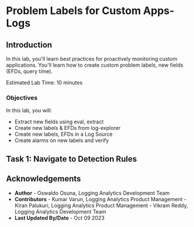 # Problem Labels for Custom Apps-Logs

## Introduction

In this lab, you'll learn best practices for proactively monitoring custom applications. You'll learn how to create custom problem labels, new fields (EFDs, query time).

Estimated Lab Time: 10 minutes


### Objectives

In this lab, you will:
* Extract new fields using eval, extract
* Create new labels & EFDs from log-explorer
* Create new labels, EFDs in a Log Source
* Create alarms on new labels and verify

## **Task 1:**  Navigate to Detection Rules


## Acknowledgements
* **Author** - Oswaldo Osuna, Logging Analytics Development Team
* **Contributors** -  Kumar Varun, Logging Analytics Product Management - Kiran Palukuri, Logging Analytics Product Management - Vikram Reddy, Logging Analytics Development Team 
* **Last Updated By/Date** - Oct 09 2023
